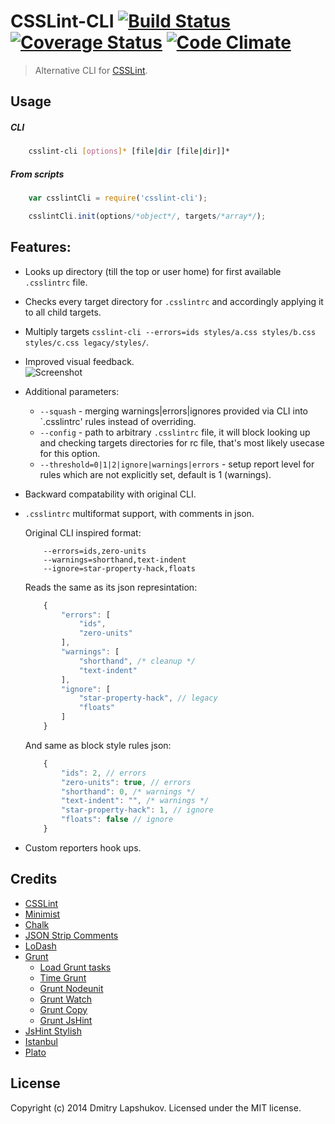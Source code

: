 # CSSLint-CLI [![Build Status](http://img.shields.io/travis/dmi3y/csslint-cli.svg?style=flat&branch=master)](http://travis-ci.org/dmi3y/csslint-cli) [![Coverage Status](http://img.shields.io/codeclimate/coverage/github/dmi3y/csslint-cli.svg?style=flat)](https://coveralls.io/r/dmi3y/csslint-cli) [![Code Climate](http://img.shields.io/codeclimate/github/dmi3y/csslint-cli.svg?style=flat)](https://codeclimate.com/github/dmi3y/csslint-cli)


> Alternative CLI for [CSSLint](https://github.com/CSSLint/csslint).


## Usage

##### CLI

```sh
    csslint-cli [options]* [file|dir [file|dir]]*
```
##### From scripts

```js
    var csslintCli = require('csslint-cli');

    csslintCli.init(options/*object*/, targets/*array*/);
```

## Features:

- Looks up directory (till the top or user home) for first available `.csslintrc` file.

- Checks every target directory for `.csslintrc` and accordingly applying it to all child targets.

- Multiply targets `csslint-cli --errors=ids styles/a.css styles/b.css styles/c.css legacy/styles/`.

- Improved visual feedback.  
    <img src="http://dmi3y.github.io/imgs/csslint-cli.gif" alt="Screenshot" />

- Additional parameters:
    - `--squash` - merging warnings|errors|ignores provided via CLI into `.csslintrc' rules instead of overriding.
    - `--config` - path to arbitrary `.csslintrc` file, it will block looking up and checking targets directories for rc file, that's most likely usecase for this option.
    - `--threshold=0|1|2|ignore|warnings|errors` - setup report level for rules which are not explicitly set, default is 1 (warnings).

- Backward compatability with original CLI.

- `.csslintrc` multiformat support, with comments in json.

    Original CLI inspired format:
    ```
        --errors=ids,zero-units
        --warnings=shorthand,text-indent
        --ignore=star-property-hack,floats
    ```

    Reads the same as its json represintation:
    ```js
        {
            "errors": [
                "ids",
                "zero-units"
            ],
            "warnings": [
                "shorthand", /* cleanup */
                "text-indent"
            ],
            "ignore": [
                "star-property-hack", // legacy
                "floats"
            ]
        }
    ```

    And same as block style rules json:
    ```js
        {
            "ids": 2, // errors
            "zero-units": true, // errors
            "shorthand": 0, /* warnings */
            "text-indent": "", /* warnings */
            "star-property-hack": 1, // ignore
            "floats": false // ignore
        }
    ```
- Custom reporters hook ups.


## Credits

- [CSSLint](https://github.com/CSSLint/csslint)
- [Minimist](https://github.com/substack/minimist)
- [Chalk](https://github.com/sindresorhus/chalk)
- [JSON Strip Comments](https://github.com/sindresorhus/strip-json-comments)
- [LoDash](https://github.com/lodash/lodash)
- [Grunt](https://github.com/gruntjs/grunt)
    - [Load Grunt tasks](https://github.com/sindresorhus/load-grunt-tasks)
    - [Time Grunt](https://github.com/sindresorhus/time-grunt)
    - [Grunt Nodeunit](https://github.com/gruntjs/grunt-contrib-nodeunit)
    - [Grunt Watch](https://github.com/gruntjs/grunt-contrib-watch)
    - [Grunt Copy](https://github.com/gruntjs/grunt-contrib-copy)
    - [Grunt JsHint](https://github.com/gruntjs/grunt-contrib-jshint)
- [JsHint Stylish](https://github.com/gruntjs/grunt)
- [Istanbul](https://github.com/gotwarlost/istanbul)
- [Plato](https://github.com/es-analysis/plato)

## License
Copyright (c) 2014 Dmitry Lapshukov. Licensed under the MIT license.

